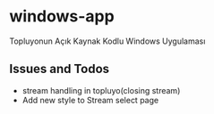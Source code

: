 # windows-app
Topluyonun Açık Kaynak Kodlu Windows Uygulaması

## Issues and Todos 
- stream handling in topluyo(closing stream)
- Add new style to Stream select page